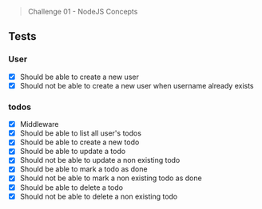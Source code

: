 > Challenge 01 - NodeJS Concepts

## Tests
### User
- [x] Should be able to create a new user
- [x] Should not be able to create a new user when username already exists
### todos
- [x] Middleware
- [x] Should be able to list all user's todos
- [x] Should be able to create a new todo
- [x] Should be able to update a todo
- [x] Should not be able to update a non existing todo
- [x] Should be able to mark a todo as done
- [x] Should not be able to mark a non existing todo as done
- [x] Should be able to delete a todo
- [x] Should not be able to delete a non existing todo
